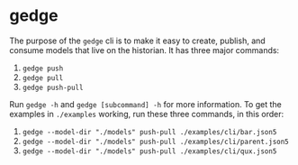 # gedge

The purpose of the `gedge` cli is to make it easy to create, publish, and consume models that live on the
historian. It has three major commands:

1. `gedge push`
2. `gedge pull`
3. `gedge push-pull`

Run `gedge -h` and `gedge [subcommand] -h` for more information.
To get the examples in `./examples` working, run these three commands, in this order:

1. `gedge --model-dir "./models" push-pull ./examples/cli/bar.json5`
2. `gedge --model-dir "./models" push-pull ./examples/cli/parent.json5`
3. `gedge --model-dir "./models" push-pull ./examples/cli/qux.json5`
